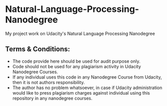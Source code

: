 # Natural-Language-Processing-Nanodegree
My project work on Udacity's Natural Language Processing Nanodegree

## Terms & Conditions:

* The code provide here should be used for audit purpose only.
* Code should not be used for any plagiarism activity in Udacity Nanodegree Courses. 
* If any individual uses this code in any Nanodegree Course from Udacity, then it is not authors responsibility.
* The author has no problem whatsoever, in case if Udacity administration would like to press plagiarism charges against individual using this repository in any nanodegree courses.
